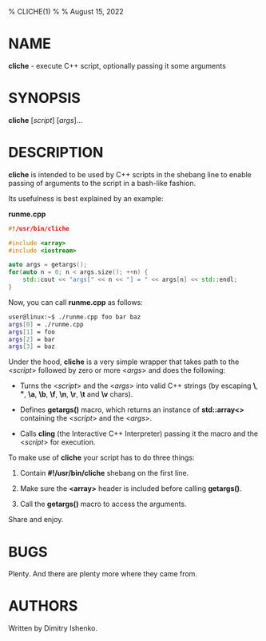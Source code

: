 % CLICHE(1)
%
% August 15, 2022

# NAME

**cliche** - execute C++ script, optionally passing it some arguments

# SYNOPSIS

**cliche** \[_script_] \[_args_]...

# DESCRIPTION

**cliche** is intended to be used by C++ scripts in the shebang line to enable
passing of arguments to the script in a bash-like fashion.

Its usefulness is best explained by an example:

**runme.cpp**
```c++
#!/usr/bin/cliche

#include <array>
#include <iostream>

auto args = getargs();
for(auto n = 0; n < args.size(); ++n) {
    std::cout << "args[" << n << "] = " << args[n] << std::endl;
}
```

Now, you can call **runme.cpp** as follows:

```bash
user@linux:~$ ./runme.cpp foo bar baz
args[0] = ./runme.cpp
args[1] = foo
args[2] = bar
args[3] = baz
```

Under the hood, **cliche** is a very simple wrapper that takes path to the
<_script_> followed by zero or more <_args_> and does the following:

* Turns the <_script_> and the <_args_> into valid C++ strings (by escaping
  **\\**, **"**, **\\a**, **\\b**, **\\f**, **\\n**, **\\r**, **\\t** and
  **\\v** chars).

* Defines **getargs()** macro, which returns an instance of **std::array<>**
  containing the <_script_> and the <_args_>. 

* Calls **cling** (the Interactive C++ Interpreter) passing it the
  macro and the <_script_> for execution.

To make use of **cliche** your script has to do three things:

1. Contain **#!/usr/bin/cliche** shebang on the first line.

2. Make sure the **\<array\>** header is included before calling
   **getargs()**.

3. Call the **getargs()** macro to access the arguments.

Share and enjoy.

# BUGS

Plenty. And there are plenty more where they came from.

# AUTHORS

Written by Dimitry Ishenko.
